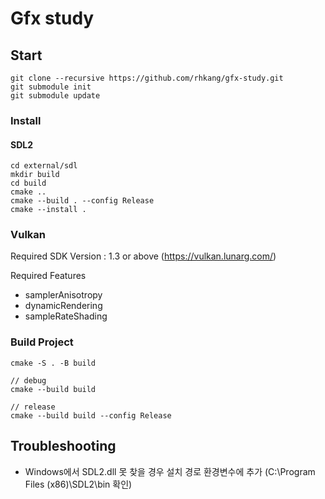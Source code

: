 # Gfx study

## Start
```
git clone --recursive https://github.com/rhkang/gfx-study.git
git submodule init
git submodule update
```

### Install
#### SDL2
```
cd external/sdl
mkdir build
cd build
cmake ..
cmake --build . --config Release
cmake --install .
```

### Vulkan
Required SDK Version : 1.3 or above (https://vulkan.lunarg.com/)

Required Features
- samplerAnisotropy
- dynamicRendering
- sampleRateShading

### Build Project
```
cmake -S . -B build

// debug
cmake --build build

// release
cmake --build build --config Release
```

## Troubleshooting
- Windows에서 SDL2.dll 못 찾을 경우 설치 경로 환경변수에 추가 (C:\Program Files (x86)\SDL2\bin 확인)
